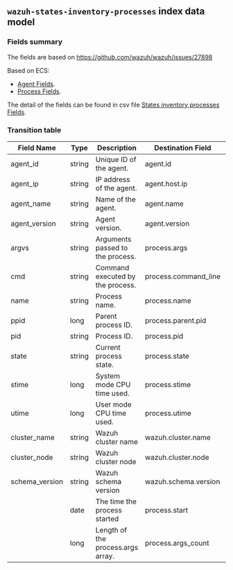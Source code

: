 ## `wazuh-states-inventory-processes` index data model

### Fields summary

The fields are based on https://github.com/wazuh/wazuh/issues/27898

Based on ECS:

- [Agent Fields](https://www.elastic.co/guide/en/ecs/current/ecs-agent.html).
- [Process Fields](https://www.elastic.co/guide/en/ecs/current/ecs-process.html).

The detail of the fields can be found in csv file [States inventory processes Fields](fields.csv).

### Transition table

| Field Name     | Type   | Description                       | Destination Field    | Custom |
| -------------- | ------ | --------------------------------- | -------------------- | ------ |
| agent_id       | string | Unique ID of the agent.           | agent.id             | FALSE  |
| agent_ip       | string | IP address of the agent.          | agent.host.ip        | TRUE   |
| agent_name     | string | Name of the agent.                | agent.name           | FALSE  |
| agent_version  | string | Agent version.                    | agent.version        | FALSE  |
| argvs          | string | Arguments passed to the process.  | process.args         | FALSE  |
| cmd            | string | Command executed by the process.  | process.command_line | FALSE  |
| name           | string | Process name.                     | process.name         | FALSE  |
| ppid           | long   | Parent process ID.                | process.parent.pid   | FALSE  |
| pid            | string | Process ID.                       | process.pid          | FALSE  |
| state          | string | Current process state.            | process.state        | TRUE   |
| stime          | long   | System mode CPU time used.        | process.stime        | TRUE   |
| utime          | long   | User mode CPU time used.          | process.utime        | TRUE   |
| cluster_name   | string | Wazuh cluster name                | wazuh.cluster.name   | TRUE   |
| cluster_node   | string | Wazuh cluster node                | wazuh.cluster.node   | TRUE   |
| schema_version | string | Wazuh schema version              | wazuh.schema.version | TRUE   |
|                | date   | The time the process started      | process.start        | FALSE  |
|                | long   | Length of the process.args array. | process.args_count   | FALSE  |
